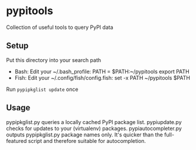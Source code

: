pypitools
=========

Collection of useful tools to query PyPI data

Setup
-----

Put this directory into your search path

- Bash: Edit your ~/.bash\_profile:
	PATH = $PATH:~/pypitools
	export PATH
- Fish: Edit your ~/.config/fish/config.fish:
	set -x PATH ~/pypitools $PATH

Run `pypipkglist update` once

Usage
-----

pypipkglist.py queries a locally cached PyPI package list.
pypiupdate.py checks for updates to your (virtualenv) packages.
pypiautocompleter.py outputs pypipkglist.py package names only. It's quicker than the full-featured script and therefore suitable for autocompletion.
